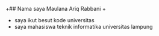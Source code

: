 +## Nama saya Maulana Ariq Rabbani
+
+ saya ikut besut kode universitas
+ saya mahasiswa teknik informatika universitas lampung

